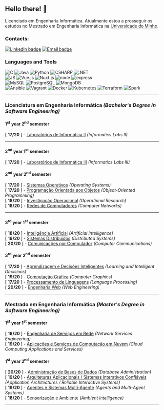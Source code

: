 ## Hello there! 👋

Licenciado em Engenharia Informática. Atualmente estou a prosseguir os estudos no Mestrado em Engenharia Informática na [Universidade do Minho](https://www.uminho.pt/EN/).  
<!--I am Pedro Martins, a Software Engineering student at [Universidade do Minho](https://www.uminho.pt/EN/).-->

### Contacts:
[![LinkedIn badge](https://img.shields.io/badge/-Pedro%20Martins-blue?style=for-the-badge&logo=linkedin)](https://www.linkedin.com/in/pedro-martins-31700624b/)
[![Email badge](https://img.shields.io/badge/-pedrocmartins12-c71610?style=for-the-badge&logo=Gmail&logoColor=black)](mailto:pedrocmartins12@gmail.com)

### Languages and Tools
<!--![Haskell](https://img.shields.io/badge/Haskell-5D4F85?style=for-the-badge&logo=haskell&logoColor=white) -->
![C](https://img.shields.io/badge/C-00599C?style=for-the-badge&logo=c&logoColor=white)
![Java](https://img.shields.io/badge/Java-ED8B00?style=for-the-badge&logo=Java&logoColor=white)
![Python](https://img.shields.io/badge/Python-00599C?style=for-the-badge&logo=python&logoColor=white)
![CSHARP](https://img.shields.io/badge/C%20Sharp-9925eb?style=for-the-badge&logo=csharp&logoColor=white)
![.NET](https://img.shields.io/badge/.NET-512BD4?style=for-the-badge&logo=dotnet&logoColor=white)<br>
![JS](https://img.shields.io/badge/JavaScript-FFFF00?style=for-the-badge&logo=javascript&logoColor=black)
![Vue.js](https://img.shields.io/badge/Vue.js-4FC08D?style=for-the-badge&logo=vue.js&logoColor=white)
![Nuxt.js](https://img.shields.io/badge/Nuxt.js-00C58E?style=for-the-badge&logo=nuxt.js&logoColor=white)
![node](https://img.shields.io/badge/Node.JS-44883E?style=for-the-badge&logo=node.js&logoColor=white)
![express](https://img.shields.io/badge/Express-FFFFFF?style=for-the-badge&logo=express&logoColor=black)<br>
![MySQL](https://img.shields.io/badge/MySQL-005C84?style=for-the-badge&logo=mysql&logoColor=white)
![PostgreSQL](https://img.shields.io/badge/PostgreSQL-336791?style=for-the-badge&logo=postgresql&logoColor=white)
![MongoDB](https://img.shields.io/badge/Mongodb-4DB33D?style=for-the-badge&logo=mongodb&logoColor=white)<br>
![Ansible](https://img.shields.io/badge/Ansible-000000?style=for-the-badge&logo=ansible&logoColor=White)
![Vagrant](https://img.shields.io/badge/Vagrant-0078D4?style=for-the-badge&logo=vagrant&logoColor=white)
![Docker](https://img.shields.io/badge/Docker-0078D4?style=for-the-badge&logo=docker&logoColor=white)
![Kubernetes](https://img.shields.io/badge/Kubernetes-0078D4?style=for-the-badge&logo=kubernetes&logoColor=white)
![Terraform](https://img.shields.io/badge/Terraform-623CE4?style=for-the-badge&logo=terraform&logoColor=white)
![Spark](https://img.shields.io/badge/Apache%20Spark-FFA500?style=for-the-badge&logo=apachespark&logoColor=white)

---

### Licenciatura em Engenharia Informática *(Bachelor's Degree in Software Engineering)*
<!--1. #### 1<sup>st</sup> year 1<sup>st</sup> semester
[ **14/20** ] - [Laboratórios de Informática I](https://github.com/Katilho/LI1) *(Informatics Labs I)*
-->

#### 1<sup>st</sup> year 2<sup>nd</sup> semester
[ **17/20** ] - [Laboratórios de Informática II](https://github.com/Katilho/LI2) *(Informatics Labs II)*

---

#### 2<sup>nd</sup> year 1<sup>st</sup> semester
[ **17/20** ] - [Laboratórios de Informática III](https://github.com/Katilho/LI3) *(Informatics Labs III)*

#### 2<sup>nd</sup> year 2<sup>nd</sup> semester
[ **17/20** ] - [Sistemas Operativos](https://github.com/Katilho/SO) *(Operating Systems)* <br>
[ **17/20** ] - [Programação Orientada aos Objetos](https://github.com/Katilho/POO) *(Object-Oriented Programming)* <br>
[ **18/20** ] - [Investigação Operacional](https://github.com/Katilho/IO) *(Operational Research)* <br>
[ **18/20** ] - [Redes de Computadores](https://github.com/Katilho/RC) *(Computer Networks)* <br>

---

#### 3<sup>rd</sup> year 1<sup>st</sup> semester
[ **18/20** ] - [Inteligência Artificial](https://github.com/Katilho/Trabalho-Inteligencia-Artificial) *(Artificial Intelligence)* <br>
[ **19/20** ] - [Sistemas Distribuídos](https://github.com/Katilho/Trabalho-SD-2022-2023) *(Distributed Systems)* <br>
[ **20/20** ] - [Comunicações por Computador](https://github.com/Miguelcj1/CC_TP2) *(Computer Communications)* <br>

#### 3<sup>rd</sup> year 2<sup>nd</sup> semester
[ **17/20** ] - [Aprendizagem e Decisões Inteligentes](https://github.com/Katilho/Trabalho-ADI-2022-2023) *(Learning and Intelligent Decisions)* <br>
[ **19/20** ] - [Computação Gráfica](https://github.com/Katilho/Trabalho-CG-2022-2023) *(Computer Graphics)* <br>
[ **17/20** ] - [Processamento de Linguagens](https://github.com/Katilho/Trabalho-PL-2022-2023) *(Language Processing)* <br>
[ **20/20** ] - [Engenharia Web](https://github.com/orlandopalmeira/Trabalho-EW-2022-2023) *(Web Engineering)* <br>

---

### Mestrado em Engenharia Informática *(Master's Degree in Software Engineering)*
#### 1<sup>st</sup> year 1<sup>st</sup> semester
[ **18/20** ] - [Engenharia de Serviços em Rede](https://github.com/Katilho/Trabalho-ESR-2023-2024) *(Network Services Engineering)* <br>
[ **19/20** ] - [Aplicações e Serviços de Computação em Nuvem](https://github.com/Katilho/Trabalho-ASCN-2023-2024) *(Cloud Computing Applications and Services)* <br>

#### 1<sup>st</sup> year 2<sup>nd</sup> semester 
[ **20/20** ] - [Administração de Bases de Dados](https://github.com/katilho/Trabalho-ABD-2023-2024) *(Database Administration)* <br> 
[ **19/20** ] - [Arquiteturas Aplicacionais / Sistemas Interativos Confiáveis](https://github.com/katilho/Trabalho-AA-SIC-2023-2024) *(Application Architectures / Reliable Interactive Systems)* <br>
[ **19/20** ] - [Agentes e Sistemas Multi-Agente](https://github.com/katilho/Trabalho-ASM-2023-2024) *(Agents and Multi-Agent Systems)* <br>
[ **18/20** ] - [Sensorização e Ambiente](https://github.com/katilho/Trabalho-SA-2023-2024) *(Ambient Intelligence)* <br>

---


<!--![Top Langs](https://github-readme-stats.vercel.app/api/top-langs/?username=katilho&layout=compact&theme=dracula&hide_border=true)-->

<!--
![My GitHub stats](https://github-readme-stats.vercel.app/api?username=Katilho&count_private=true&show_icons=true&theme=dracula&hide=contribs&hide_border=true)  

![](https://komarev.com/ghpvc/?username=Katilho)
-->
